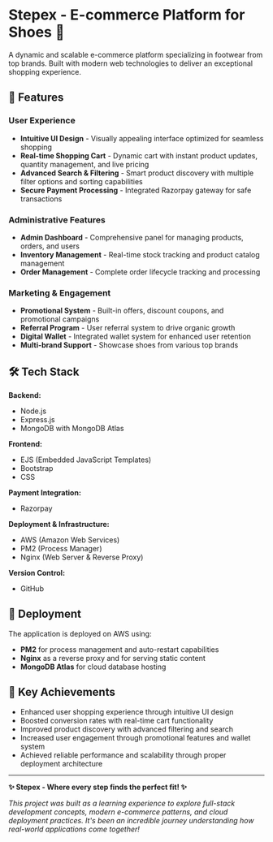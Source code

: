 # Stepex - E-commerce Platform for Shoes 👟

A dynamic and scalable e-commerce platform specializing in footwear from top brands. Built with modern web technologies to deliver an exceptional shopping experience.

## 🚀 Features

### User Experience
- **Intuitive UI Design** - Visually appealing interface optimized for seamless shopping
- **Real-time Shopping Cart** - Dynamic cart with instant product updates, quantity management, and live pricing
- **Advanced Search & Filtering** - Smart product discovery with multiple filter options and sorting capabilities
- **Secure Payment Processing** - Integrated Razorpay gateway for safe transactions

### Administrative Features
- **Admin Dashboard** - Comprehensive panel for managing products, orders, and users
- **Inventory Management** - Real-time stock tracking and product catalog management
- **Order Management** - Complete order lifecycle tracking and processing

### Marketing & Engagement
- **Promotional System** - Built-in offers, discount coupons, and promotional campaigns
- **Referral Program** - User referral system to drive organic growth
- **Digital Wallet** - Integrated wallet system for enhanced user retention
- **Multi-brand Support** - Showcase shoes from various top brands

## 🛠️ Tech Stack

**Backend:**
- Node.js
- Express.js
- MongoDB with MongoDB Atlas

**Frontend:**
- EJS (Embedded JavaScript Templates)
- Bootstrap
- CSS

**Payment Integration:**
- Razorpay

**Deployment & Infrastructure:**
- AWS (Amazon Web Services)
- PM2 (Process Manager)
- Nginx (Web Server & Reverse Proxy)

**Version Control:**
- GitHub


<!-- ## 🏗️ Project Structure

```
stepex/
├── config/          # Database and configuration files
├── controllers/     # Route controllers
├── middleware/      # Custom middleware functions
├── models/          # MongoDB data models
├── public/          # Static assets (CSS, JS, images)
├── routes/          # Application routes
├── views/           # EJS templates
├── .env             # Environment variables
├── app.js           # Main application file
└── package.json     # Project dependencies
``` -->

## 🚀 Deployment

The application is deployed on AWS using:

- **PM2** for process management and auto-restart capabilities
- **Nginx** as a reverse proxy and for serving static content
- **MongoDB Atlas** for cloud database hosting

<!-- ### Deployment Commands
```bash
# Install PM2 globally
npm install -g pm2

# Start application with PM2
pm2 start app.js --name stepex

# Configure Nginx (example configuration needed)
sudo systemctl start nginx -->
<!-- ``` -->

## 🎯 Key Achievements

- Enhanced user shopping experience through intuitive UI design
- Boosted conversion rates with real-time cart functionality
- Improved product discovery with advanced filtering and search
- Increased user engagement through promotional features and wallet system
- Achieved reliable performance and scalability through proper deployment architecture

---

**✨ Stepex - Where every step finds the perfect fit! ✨**

*This project was built as a learning experience to explore full-stack development concepts, modern e-commerce patterns, and cloud deployment practices. It's been an incredible journey understanding how real-world applications come together!*